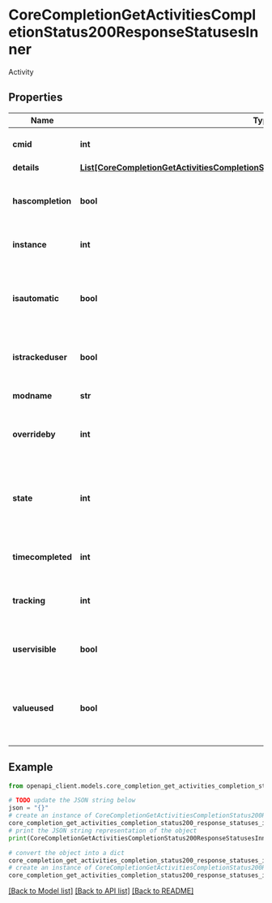 # CoreCompletionGetActivitiesCompletionStatus200ResponseStatusesInner

Activity

## Properties

Name | Type | Description | Notes
------------ | ------------- | ------------- | -------------
**cmid** | **int** | course module ID | [optional] [default to null]
**details** | [**List[CoreCompletionGetActivitiesCompletionStatus200ResponseStatusesInnerDetailsInner]**](CoreCompletionGetActivitiesCompletionStatus200ResponseStatusesInnerDetailsInner.md) |  | [optional] 
**hascompletion** | **bool** | Whether this activity module has completion enabled | [optional] [default to False]
**instance** | **int** | instance ID | [optional] [default to null]
**isautomatic** | **bool** | Whether this activity module instance tracks completion automatically. | [optional] [default to False]
**istrackeduser** | **bool** | Whether completion is being tracked for this user. | [optional] [default to False]
**modname** | **str** | activity module name | [optional] [default to 'null']
**overrideby** | **int** | The user id who has overriden the status, or null | [optional] [default to null]
**state** | **int** | Completion state value:                                     0 means incomplete,                                     1 complete,                                     2 complete pass,                                     3 complete fail | [optional] [default to null]
**timecompleted** | **int** | timestamp for completed activity | [optional] [default to null]
**tracking** | **int** | type of tracking:                                     0 means none,                                     1 manual,                                     2 automatic | [optional] [default to null]
**uservisible** | **bool** | Whether this activity is visible to the user. | [optional] [default to False]
**valueused** | **bool** | Whether the completion status affects the availability of another activity. | [optional] [default to False]

## Example

```python
from openapi_client.models.core_completion_get_activities_completion_status200_response_statuses_inner import CoreCompletionGetActivitiesCompletionStatus200ResponseStatusesInner

# TODO update the JSON string below
json = "{}"
# create an instance of CoreCompletionGetActivitiesCompletionStatus200ResponseStatusesInner from a JSON string
core_completion_get_activities_completion_status200_response_statuses_inner_instance = CoreCompletionGetActivitiesCompletionStatus200ResponseStatusesInner.from_json(json)
# print the JSON string representation of the object
print(CoreCompletionGetActivitiesCompletionStatus200ResponseStatusesInner.to_json())

# convert the object into a dict
core_completion_get_activities_completion_status200_response_statuses_inner_dict = core_completion_get_activities_completion_status200_response_statuses_inner_instance.to_dict()
# create an instance of CoreCompletionGetActivitiesCompletionStatus200ResponseStatusesInner from a dict
core_completion_get_activities_completion_status200_response_statuses_inner_from_dict = CoreCompletionGetActivitiesCompletionStatus200ResponseStatusesInner.from_dict(core_completion_get_activities_completion_status200_response_statuses_inner_dict)
```
[[Back to Model list]](../README.md#documentation-for-models) [[Back to API list]](../README.md#documentation-for-api-endpoints) [[Back to README]](../README.md)


